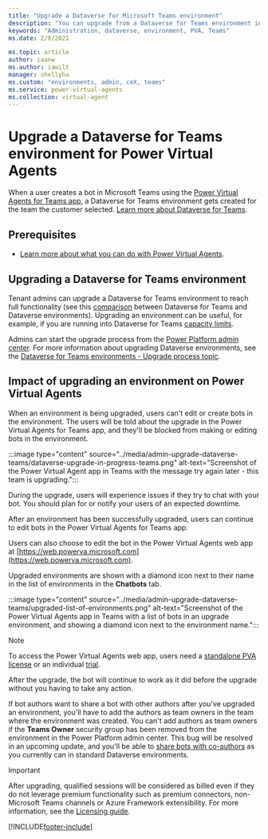 ```yaml
---
title: "Upgrade a Dataverse for Microsoft Teams environment"
description: "You can upgrade from a Dataverse for Teams environment in Power Virtual Agents, so you can avoid capacity limits."
keywords: "Administration, dataverse, environment, PVA, Teams"
ms.date: 2/8/2021

ms.topic: article
author: iaanw
ms.author: iawilt
manager: shellyha
ms.custom: "environments, admin, ceX, teams"
ms.service: power-virtual-agents
ms.collection: virtual-agent
---
```


# Upgrade a Dataverse for Teams environment for Power Virtual Agents

When a user creates a bot in Microsoft Teams using the [Power Virtual
Agents for Teams app](fundamentals-what-is-power-virtual-agents-teams.md), a Dataverse for Teams environment gets created for the team the customer selected. [Learn more about Dataverse for Teams](/power-platform/admin/about-teams-environment).

## Prerequisites

- [Learn more about what you can do with Power Virtual Agents](fundamentals-what-is-power-virtual-agents-teams.md).

## Upgrading a Dataverse for Teams environment

Tenant admins can upgrade a Dataverse for Teams environment to reach full functionality (see this
[comparison](/power-platform/admin/about-teams-environment#conceptual-model) between Dataverse for Teams and Dataverse environments). Upgrading an environment can be useful, for example, if you are running into Dataverse for Teams [capacity limits](/power-platform/admin/about-teams-environment#capacity-limits).

Admins can start the upgrade process from the [Power Platform admin
center](https://admin.powerplatform.microsoft.com/).
For more information about upgrading Dataverse environments, see the [Dataverse for Teams environments - Upgrade process topic](/power-platform/admin/about-teams-environment\#upgrade-process).

## Impact of upgrading an environment on Power Virtual Agents

When an environment is being upgraded, users can't edit or create bots in the environment. The users will be told about the upgrade in the Power Virtual Agents for Teams app, and they'll be blocked
from making or editing bots in the environment.

:::image type="content" source="../media/admin-upgrade-dataverse-teams/dataverse-upgrade-in-progress-teams.png" alt-text="Screenshot of the Power Virtual Agent app in Teams  with the message try again later - this team is upgrading.":::

During the upgrade, users will experience issues if they try to chat with your bot. You should plan for or notify your users of an expected downtime.

After an environment has been successfully upgraded, users can continue to edit bots in the Power Virtual Agents for Teams app.

Users can also choose to edit the bot in the Power Virtual Agents web app at [https://web.powerva.microsoft.com](https://web.powerva.microsoft.com).

Upgraded environments are shown with a diamond icon next to their name in the list of environments in the **Chatbots** tab.

:::image type="content" source="../media/admin-upgrade-dataverse-teams/upgraded-list-of-environments.png" alt-text="Screenshot of the Power Virtual Agents app in Teams with a list of bots in an upgrade environment, and showing a diamond icon next to the environment name.":::

> [!NOTE]
> To access the Power Virtual Agents web app, users need a [standalone PVA license](../requirements-licensing-subscriptions.md) or an individual [trial](../sign-up-individual.md).

After the upgrade, the bot will continue to work as it did before the upgrade without you having to take any action.

If bot authors want to share a bot with other authors after you've upgraded an environment, you'll have to add the authors as team owners in the team where the environment was created. You can't add authors as team owners if the **Teams Owner** security group has been removed from the environment in the Power Platform admin center. This bug will be resolved in an upcoming update, and you'll be able to [share bots with co-authors](admin-share-bots-teams.md) as you currently can in standard Dataverse environments.

> [!IMPORTANT]
> After upgrading, qualified sessions will be considered as billed even if they do not leverage premium functionality such as premium connectors, non-Microsoft Teams channels or Azure Framework extensibility. For more information, see the [Licensing guide](https://go.microsoft.com/fwlink/?linkid=2085130).

[!INCLUDE[footer-include](../includes/footer-banner.md)]
